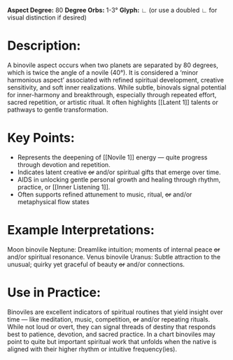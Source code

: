 **Aspect Degree:** 80
**Degree Orbs:** 1-3°
**Glyph:** ∟ (or use a doubled ∟ for visual distinction if desired)

# **Description:** 
A binovile aspect occurs when two planets are separated by 80 degrees, which is twice the angle of a novile (40°). It is considered a ‘minor harmonious aspect’ associated with refined spiritual development, creative sensitivity, and soft inner realizations. While subtle, binovals signal potential for inner-harmony and breakthrough, especially through repeated effort, sacred repetition, or artistic ritual. It often highlights [[Latent 1]] talents or pathways to gentle transformation. 

# **Key Points:**
- Represents the deepening of [[Novile 1]] energy — quite progress through devotion and repetition. 
- Indicates latent creative ~~or~~ and/or spiritual gifts that emerge over time. 
- AIDS in unlocking gentle personal growth and healing through rhythm, practice, or [[Inner Listening 1]].
- Often supports refined attunement to music, ritual, ~~or~~ and/or metaphysical flow states 

# Example Interpretations:
Moon binovile Neptune: Dreamlike intuition; moments of internal peace ~~or~~ and/or spiritual resonance. 
Venus binovile Uranus: Subtle attraction to the unusual; quirky yet graceful of beauty ~~or~~ and/or connections. 

# Use in Practice:
Binoviles are excellent indicators of spiritual routines that yield insight over time — like meditation, music, competition, ~~or~~ and/or repeating rituals. While not loud or overt, they can signal threads of destiny that responds best to patience, devotion, and sacred practice. In a chart binoviles may point to quite but important spiritual work that unfolds when the native is aligned with their higher rhythm or intuitive frequency(ies). 